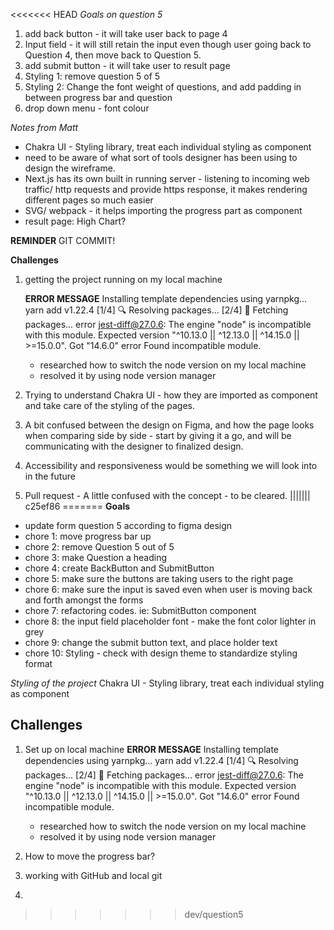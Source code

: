 <<<<<<< HEAD
_Goals on question 5_

1. add back button - it will take user back to page 4
2. Input field - it will still retain the input even though user going back to Question 4, then move back to Question 5.
3. add submit button - it will take user to result page
4. Styling 1: remove question 5 of 5
5. Styling 2: Change the font weight of questions, and add padding in between progress bar and question
6. drop down menu - font colour

_Notes from Matt_

- Chakra UI - Styling library, treat each individual styling as component
- need to be aware of what sort of tools designer has been using to design the wireframe.
- Next.js has its own built in running server - listening to incoming web traffic/ http requests and provide https response, it makes rendering different pages so much easier
- SVG/ webpack - it helps importing the progress part as component
- result page: High Chart?

**REMINDER**
GIT COMMIT!

**Challenges**

1. getting the project running on my local machine

   **ERROR MESSAGE**
   Installing template dependencies using yarnpkg...
   yarn add v1.22.4
   [1/4] 🔍 Resolving packages...
   [2/4] 🚚 Fetching packages...
   error jest-diff@27.0.6: The engine "node" is incompatible with this module. Expected version "^10.13.0 || ^12.13.0 || ^14.15.0 || >=15.0.0". Got "14.6.0"
   error Found incompatible module.

   - researched how to switch the node version on my local machine
   - resolved it by using node version manager

2. Trying to understand Chakra UI - how they are imported as component and take care of the styling of the pages.

3. A bit confused between the design on Figma, and how the page looks when comparing side by side - start by giving it a go, and will be communicating with the designer to finalized design.

4. Accessibility and responsiveness would be something we will look into in the future

5. Pull request - A little confused with the concept - to be cleared.
||||||| c25ef86
=======
**Goals**

- update form question 5 according to figma design
- chore 1: move progress bar up
- chore 2: remove Question 5 out of 5
- chore 3: make Question a heading
- chore 4: create BackButton and SubmitButton
- chore 5: make sure the buttons are taking users to the right page
- chore 6: make sure the input is saved even when user is moving back and forth amongst the forms
- chore 7: refactoring codes. ie: SubmitButton component
- chore 8: the input field placeholder font - make the font color lighter in grey
- chore 9: change the submit button text, and place holder text
- chore 10: Styling - check with design theme to standardize styling format

_Styling of the project_
Chakra UI - Styling library, treat each individual styling as component

## Challenges

1. Set up on local machine
   **ERROR MESSAGE**
   Installing template dependencies using yarnpkg...
   yarn add v1.22.4
   [1/4] 🔍 Resolving packages...
   [2/4] 🚚 Fetching packages...
   error jest-diff@27.0.6: The engine "node" is incompatible with this module. Expected version "^10.13.0 || ^12.13.0 || ^14.15.0 || >=15.0.0". Got "14.6.0"
   error Found incompatible module.

   - researched how to switch the node version on my local machine
   - resolved it by using node version manager

2. How to move the progress bar?

3. working with GitHub and local git

4.
>>>>>>> dev/question5
